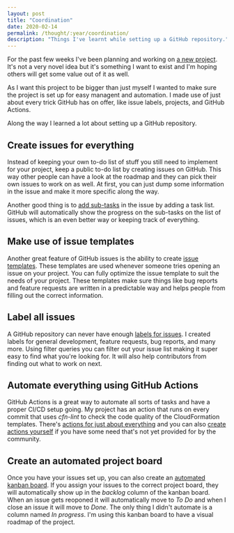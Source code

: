 ```yaml
---
layout: post
title: "Coordination"
date: 2020-02-14
permalink: /thought/:year/coordination/
description: "Things I've learnt while setting up a GitHub repository."
---
```


For the past few weeks I've been planning and working on [a new project](https://github.com/mijndert/cloudformation). It's not a very novel idea but it's something I want to exist and I'm hoping others will get some value out of it as well.

As I want this project to be bigger than just myself I wanted to make sure the project is set up for easy managent and automation. I made use of just about every trick GitHub has on offer, like issue labels, projects, and GitHub Actions.

Along the way I learned a lot about setting up a GitHub repository.

## Create issues for everything

Instead of keeping your own to-do list of stuff you still need to implement for your project, keep a public to-do list by creating issues on GitHub. This way other people can have a look at the roadmap and they can pick their own issues to work on as well. At first, you can just dump some information in the issue and make it more specific along the way.

Another good thing is to [add sub-tasks](https://github.blog/2013-01-09-task-lists-in-gfm-issues-pulls-comments/) in the issue by adding a task list. GitHub will automatically show the progress on the sub-tasks on the list of issues, which is an even better way or keeping track of everything.

## Make use of issue templates

Another great feature of GitHub issues is the ability to create [issue templates](https://help.github.com/en/github/building-a-strong-community/configuring-issue-templates-for-your-repository). These templates are used whenever someone tries opening an issue on your project. You can fully optimize the issue template to suit the needs of your project. These templates make sure things like bug reports and feature requests are written in a predictable way and helps people from filling out the correct information.

## Label all issues

A GitHub repository can never have enough [labels for issues](https://help.github.com/en/github/managing-your-work-on-github/about-labels). I created labels for general development, feature requests, bug reports, and many more. Using filter queries you can filter out your issue list making it super easy to find what you're looking for. It will also help contributors from finding out what to work on next.

## Automate everything using GitHub Actions

GitHub Actions is a great way to automate all sorts of tasks and have a proper CI/CD setup going. My project has an action that runs on every commit that uses _cfn-lint_ to check the code quality of the CloudFormation templates. There's [actions for just about everything](https://github.com/marketplace?type=actions) and you can also [create actions yourself](https://help.github.com/en/actions) if you have some need that's not yet provided for by the community.

## Create an automated project board

Once you have your issues set up, you can also create an [automated kanban board](https://help.github.com/en/github/managing-your-work-on-github/about-project-boards). If you assign your issues to the correct project board, they will automatically show up in the _backlog_ column of the kanban board. When an issue gets reoponed it will automatically move to _To Do_ and when I close an issue it will move to _Done_. The only thing I didn't automate is a column named _In progress_. I'm using this kanban board to have a visual roadmap of the project.